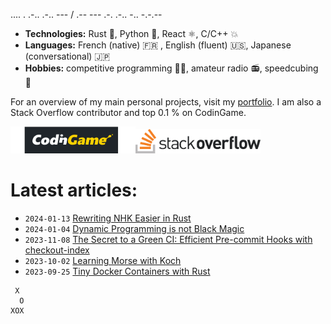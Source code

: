 .... . .-.. .-.. --- / .-- --- .-. .-.. -.. -.-.--

- **Technologies:** Rust 🦀, Python 🐍, React ⚛, C/C++ 💥
- **Languages:** French (native) 🇫🇷 , English (fluent) 🇺🇸, Japanese (conversational) 🇯🇵
- **Hobbies:** competitive programming 👨‍💻, amateur radio 📻, speedcubing 🧊

For an overview of my main personal projects, visit my [portfolio](https://qsantos.fr/portfolio/).
I am also a Stack Overflow contributor and top 0.1 % on CodinGame.

<a href="https://www.codingame.com/profile/9f252c61454ad1a933ee71419c83cfff3871021"><!--
    --><img src="CodinGame_Logo.svg" alt="CodinGame logo" width="200" /><!--
--></a><!--
--><a href="https://stackoverflow.com/users/4457767/qsantos"><!--
    --><img src="Stack_Overflow_logo.svg" alt="Stack Overflow logo" width="200" /><!--
--></a>

# Latest articles:

- `2024-01-13` [Rewriting NHK Easier in Rust](https://qsantos.fr/2024/01/13/rewriting-nhk-easier-in-rust/)
- `2024-01-04` [Dynamic Programming is not Black Magic](https://qsantos.fr/2024/01/04/dynamic-programming-is-not-black-magic/)
- `2023-11-08` [The Secret to a Green CI: Efficient Pre-commit Hooks with checkout-index](https://qsantos.fr/2023/11/08/the-secret-to-a-green-ci-efficient-pre-commit-hooks-with-checkout-index/)
- `2023-10-02` [Learning Morse with Koch](https://qsantos.fr/2023/10/02/learning-morse-with-koch/)
- `2023-09-25` [Tiny Docker Containers with Rust](https://qsantos.fr/2023/09/25/tiny-docker-containers-with-rust/)

```
 X
  O
XOX
```
